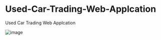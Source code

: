# Used-Car-Trading-Web-Applcation
Used Car Trading Web Applcation

![image](https://user-images.githubusercontent.com/47056984/111028415-d535b080-8439-11eb-8436-4fe5983b8a8a.png)
